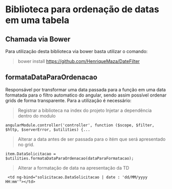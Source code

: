 # Biblioteca para ordenação de datas em uma tabela #

## Chamada via Bower ##

Para utilização desta biblioteca via bower basta utilizar o comando: 

> bower install https://github.com/HenriqueMaza/DateFilter

## formataDataParaOrdenacao ##

Responsável por transformar uma data passada para a função em uma data formatada para o filtro automatico do angular, sendo assim possível ordenar grids de forma transparente. Para a utilização é necessário:

> Registrar a biblioteca na index do projeto
> Injetar a dependência dentro do modulo
> 
```angularModule.controller('controller', function ($scope, $filter, $http, $serverError, $utilities) {...```
>
> Alterar a data antes de ser passada para o itém que será apresentado no grid.
>
```item.DataSolicitacao =  $utilities.formataDataParaOrdenacao(dataParaFormatacao);```
>
> Alterar a formatação de data na apresentação da TD
>
 ``` <td ng-bind="solicitacao.DataSolicitacao | date : 'dd/MM/yyyy HH:mm'"></td>```
